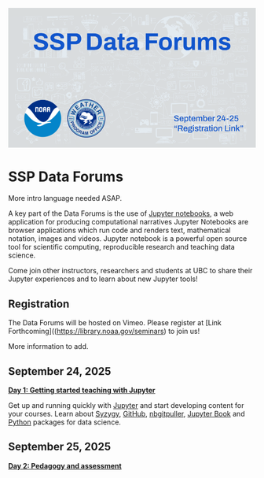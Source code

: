 ![SSP Data Forums](img/coverslide.png)

# SSP Data Forums

More intro language needed ASAP.

A key part of the Data Forums is the use of [Jupyter notebooks](https://jupyter.org), a web application for producing computational narratives  Jupyter Notebooks are browser applications which run code and renders text, mathematical notation, images and videos. Jupyter notebook is a powerful open source tool for scientific computing, reproducible research and teaching data science.

Come join other instructors, researchers and students at UBC to share their Jupyter experiences and to learn about new Jupyter tools!

## Registration

The Data Forums will be hosted on Vimeo.  Please register at [Link Forthcoming]((https://library.noaa.gov/seminars) to join us!

More information to add.

## September 24, 2025

[**Day 1: Getting started teaching with Jupyter**](schedule/day1.md)

Get up and running quickly with [Jupyter](https://jupyter.org) and start developing content for your courses. Learn about [Syzygy](https://syzygy.ca), [GitHub](https://github.com), [nbgitpuller](https://jupyterhub.github.io/nbgitpuller/), [Jupyter Book](https://jupyterbook.org) and [Python](https://www.python.org) packages for data science.

## September 25, 2025

[**Day 2: Pedagogy and assessment**](schedule/day2.md)

